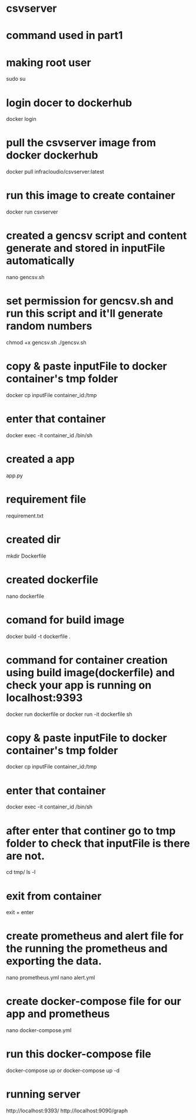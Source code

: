 # csvserver
# command used in part1

# making root user
sudo su

# login docer to dockerhub
docker login

# pull the csvserver image from docker dockerhub
docker pull infracloudio/csvserver:latest

# run this image to create container
docker run csvserver

# created a gencsv script and content generate and stored in inputFile automatically
nano gencsv.sh


# set permission for gencsv.sh and run this script and it'll generate random numbers
chmod +x gencsv.sh
./gencsv.sh

# copy & paste inputFile to docker container's tmp folder
docker cp inputFile container_id:/tmp

# enter that container
docker exec -it container_id /bin/sh

# created a app
app.py

# requirement file
requirement.txt


# created dir
mkdir Dockerfile


# created dockerfile      
nano dockerfile

# comand for build image 
docker build -t dockerfile .

# command for container creation using build image(dockerfile) and check your app is running on localhost:9393
docker run  dockerfile
or
docker run -it dockerfile sh


# copy & paste inputFile to docker container's tmp folder
docker cp inputFile container_id:/tmp

# enter that container
docker exec -it container_id /bin/sh

# after enter that continer go to tmp folder to check that inputFile is there are not.
cd tmp/
ls -l

# exit from container
exit + enter

# create prometheus and alert file for the running the prometheus and exporting the data.
nano prometheus.yml
nano alert.yml

# create docker-compose file for our app and prometheus
nano docker-compose.yml


# run this docker-compose file
docker-compose up
or
docker-compose up -d


# running server
http://localhost:9393/
http://localhost:9090/graph
